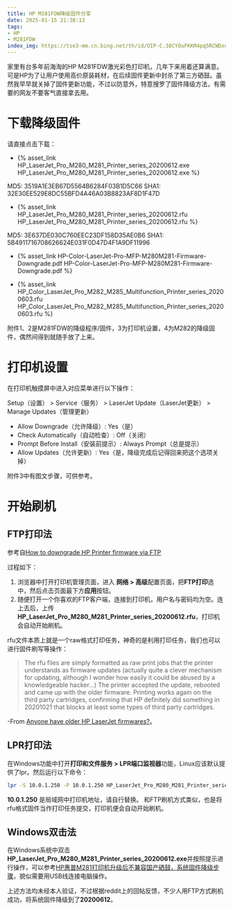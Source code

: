 ```yaml
---
title: HP M281FDW降级固件分享
date: 2025-01-15 21:38:13
tags:
- HP
- M281FDW
index_img: https://tse3-mm.cn.bing.net/th/id/OIP-C.38CYOuFKKM4pq5RCWDxoZAHaHa?w=176&h=180&c=7&r=0&o=5&pid=1.7
---
```

家里有台多年前海淘的HP M281FDW激光彩色打印机，几年下来用着还算满意。可是HP为了让用户使用高价原装耗材，在后续固件更新中封杀了第三方硒鼓。虽然我早早就关掉了固件更新功能，不过以防意外，特意搜罗了固件降级方法，有需要的网友不要客气直接拿去用。

# 下载降级固件
请直接点击下载：

- {% asset_link HP_LaserJet_Pro_M280_M281_Printer_series_20200612.exe HP_LaserJet_Pro_M280_M281_Printer_series_20200612.exe %}

MD5: 3519A1E3EB67D5564B6284F03B1D5C66
SHA1: 32E30EE529E8DC55BFD4A46A03B8823AF8D1F47D

- {% asset_link HP_LaserJet_Pro_M280_M281_Printer_series_20200612.rfu HP_LaserJet_Pro_M280_M281_Printer_series_20200612.rfu %}

MD5: 3E637DE030C760EEC23DF158D35AE0B6
SHA1: 5B4911716708626624E031F0D47D4F1A9DF11996

- {% asset_link HP-Color-LaserJet-Pro-MFP-M280M281-Firmware-Downgrade.pdf HP-Color-LaserJet-Pro-MFP-M280M281-Firmware-Downgrade.pdf %}

- {% asset_link HP_Color_LaserJet_Pro_M282_M285_Multifunction_Printer_series_20200603.rfu HP_Color_LaserJet_Pro_M282_M285_Multifunction_Printer_series_20200603.rfu %}

附件1、2是M281FDW的降级程序/固件，3为打印机设置，4为M282的降级固件，偶然间得到就随手放了上来。
# 打印机设置
在打印机触摸屏中进入对应菜单进行以下操作：

Setup（设置） > Service（服务） > LaserJet Update（LaserJet更新） > Manage Updates（管理更新）

* Allow Downgrade（允许降级）: Yes（是）
* Check Automatically（自动检查）: Off（关闭）
* Prompt Before Install（安装前提示）: Always Prompt（总是提示）
* Allow Updates（允许更新）: Yes（是，降级完成后记得回来把这个选项关掉）

附件3中有图文步骤，可供参考。
# 开始刷机
## FTP打印法
参考自[How to downgrade HP Printer firmware via FTP](https://rickscully.com/2020/how-to-downgrade-hp-printer-firmware-via-ftp/)

过程如下：
1. 浏览器中打开打印机管理页面，进入 **网络 > 高级**配置页面，把**FTP打印**选中，然后点击页面最下方**应用**按钮。
2. 随便打开一个你喜欢的FTP客户端，连接到打印机，用户名与密码均为空。连上去后，上传**HP_LaserJet_Pro_M280_M281_Printer_series_20200612.rfu**，打印机会自动开始刷机。

rfu文件本质上就是一个raw格式打印任务，神奇的是利用打印任务，我们也可以进行固件刷写等操作：

> The rfu files are simply formatted as raw print jobs that the printer understands as firmware updates (actually quite a clever mechanism for updating, although I wonder how easily it could be abused by a knowledgeable hacker...) The printer accepted the update, rebooted and came up with the older firmware. Printing works again on the third party cartridges, confirming that HP definitely did something in 20201021 that blocks at least some types of third party cartridges.

-From [Anyone have older HP LaserJet firmwares?](https://www.reddit.com/r/DataHoarder/comments/joznz6/anyone_have_older_hp_laserjet_firmwares/)。
## LPR打印法
在Windows功能中打开**打印和文件服务 > LPR端口监视器**功能，Linux应该默认提供了lpr。然后运行以下命令：
```bash
lpr -S 10.0.1.250 -P 10.0.1.250 HP_LaserJet_Pro_M280_M281_Printer_series_20200612.rfu 
```
**10.0.1.250** 是局域网中打印机地址，请自行替换。
和FTP刷机方式类似，也是将rfu格式固件当作打印任务提交，打印机便会自动开始刷机。
## Windows双击法
在Windows系统中双击**HP_LaserJet_Pro_M280_M281_Printer_series_20200612.exe**并按照提示进行操作，可以参考[HP惠普M281打印机升级后不兼容国产硒鼓，系统固件降级步骤](https://post.smzdm.com/p/a0qkwegr/)，貌似需要用USB线连接电脑操作。

上述方法均未经本人验证，不过根据reddit上的回帖反馈，不少人用FTP方式刷机成功，将系统固件降级到了**20200612**。
